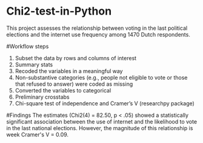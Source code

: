 # Chi2-test-in-Python

This project assesses the relationship between voting in the last political elections and the internet use frequency among 1470 Dutch respondents. 

#Workflow steps
1. Subset the data by rows and columns of interest
2. Summary stats 
3. Recoded the variables in a meaningful way
4. Non-substantive categories (e.g., people not eligible to vote or those that refused to answer) were coded as missing
5. Converted the variables to categorical 
6. Preliminary crosstabs
7. Chi-square test of independence and Cramer’s V (researchpy package)

#Findings
The estimates (Chi2(4) = 82.50, p < .05) showed a statistically significant association between the use of internet and the likelihood to vote in the last national elections. However, the magnitude of this relationship is week Cramer's V = 0.09.


